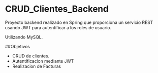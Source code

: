 # CRUD_Clientes_Backend

  Proyecto backend realizado en Spring que proporciona un servicio REST usando JWT para autentificar a los roles de usuario.
  
  Utilizando MySQL.
  
  ##Objetivos
  
  - CRUD de clientes.
  - Autentificacion mediante JWT
  - Realizacion de Facturas

